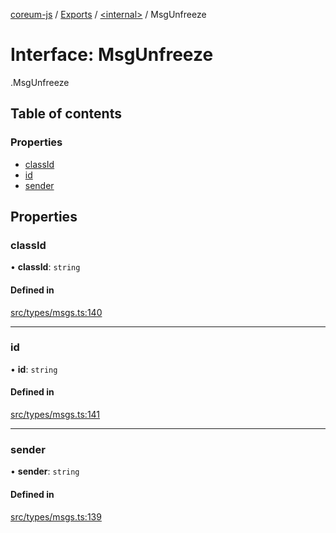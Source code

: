 [coreum-js](../README.md) / [Exports](../modules.md) / [<internal\>](../modules/internal_.md) / MsgUnfreeze

# Interface: MsgUnfreeze

[<internal>](../modules/internal_.md).MsgUnfreeze

## Table of contents

### Properties

- [classId](internal_.MsgUnfreeze-2.md#classid)
- [id](internal_.MsgUnfreeze-2.md#id)
- [sender](internal_.MsgUnfreeze-2.md#sender)

## Properties

### classId

• **classId**: `string`

#### Defined in

[src/types/msgs.ts:140](https://github.com/PulsaraIO/coreum-js/blob/64a1208/src/types/msgs.ts#L140)

___

### id

• **id**: `string`

#### Defined in

[src/types/msgs.ts:141](https://github.com/PulsaraIO/coreum-js/blob/64a1208/src/types/msgs.ts#L141)

___

### sender

• **sender**: `string`

#### Defined in

[src/types/msgs.ts:139](https://github.com/PulsaraIO/coreum-js/blob/64a1208/src/types/msgs.ts#L139)
